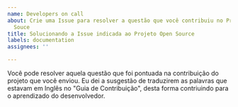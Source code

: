 ```yaml
---
name: Developers on call
about: Crie uma Issue para resolver a questão que você contribuiu no Projeto Open
  Souce
title: Solucionando a Issue indicada ao Projeto Open Source
labels: documentation
assignees: ''

---
```


Você pode resolver aquela questão que foi pontuada na contribuição do projeto que você enviou.
Eu dei a susgestão de traduzirem as palavras que estavam em Inglês no "Guia de Contribuição", desta forma contriuindo para o aprendizado do desenvolvedor.
